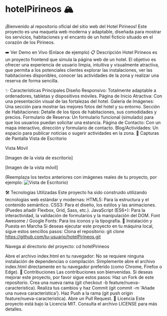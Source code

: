 # hotelPirineos 🏔️
¡Bienvenido al repositorio oficial del sitio web del Hotel Pirineos! Este proyecto es una maqueta web moderna y adaptable, diseñada para mostrar los servicios, habitaciones y el encanto de un hotel ficticio situado en el corazón de los Pirineos.

➡️ Ver Demo en Vivo (Enlace de ejemplo)
📋 Descripción
Hotel Pirineos es un proyecto frontend que simula la página web de un hotel. El objetivo es ofrecer una experiencia de usuario limpia, intuitiva y visualmente atractiva, que permita a los potenciales clientes explorar las instalaciones, ver las habitaciones disponibles, conocer las actividades de la zona y realizar una reserva de forma sencilla.

✨ Características Principales
Diseño Responsivo: Totalmente adaptable a ordenadores, tabletas y dispositivos móviles.
Página de Inicio Atractiva: Con una presentación visual de las fortalezas del hotel.
Galería de Imágenes: Una sección para mostrar las mejores fotos del hotel y su entorno.
Sección de Habitaciones: Detalle de los tipos de habitaciones, sus comodidades y precios.
Formulario de Reserva: Un formulario funcional (simulado) para que los usuarios puedan solicitar una estancia.
Página de Contacto: Con un mapa interactivo, dirección y formulario de contacto.
Blog/Actividades: Un espacio para publicar noticias o sugerir actividades en la zona.
📸 Capturas de Pantalla
Vista de Escritorio

Vista Móvil

[Imagen de la vista de escritorio]

[Imagen de la vista móvil]

(Reemplaza los textos anteriores con imágenes reales de tu proyecto, por ejemplo: ![Vista de Escritorio](ruta/a/tu/imagen.png))

🛠️ Tecnologías Utilizadas
Este proyecto ha sido construido utilizando tecnologías web estándar y modernas:
HTML5: Para la estructura y el contenido semántico.
CSS3: Para el diseño, los estilos y las animaciones. (Puedes añadir Flexbox, Grid, Sass, etc.).
JavaScript (ES6+): Para la interactividad, la validación de formularios y la manipulación del DOM.
Font Awesome / Google Fonts: Para los iconos y la tipografía.
🚀 Instalación y Puesta en Marcha
Si deseas ejecutar este proyecto en tu máquina local, sigue estos sencillos pasos:
Clona el repositorio:
git clone https://github.com/tu-usuario/hotelPirineos.git

Navega al directorio del proyecto:
cd hotelPirineos

Abre el archivo index.html en tu navegador:
No se requiere ninguna instalación de dependencias o compilación. Simplemente abre el archivo index.html directamente en tu navegador preferido (como Chrome, Firefox o Edge).
🤝 Contribuciones
Las contribuciones son bienvenidas. Si deseas mejorar este proyecto, por favor sigue estos pasos:
Haz un Fork de este repositorio.
Crea una nueva rama (git checkout -b feature/nueva-caracteristica).
Realiza tus cambios y haz Commit (git commit -m 'Añade una nueva característica').
Haz Push a la rama (git push origin feature/nueva-caracteristica).
Abre un Pull Request.
📄 Licencia
Este proyecto está bajo la Licencia MIT. Consulta el archivo LICENSE para más detalles.

